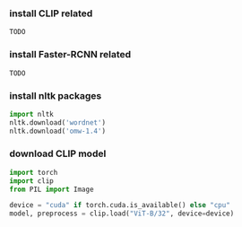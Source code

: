 ### install CLIP related
```shell
TODO
```

### install Faster-RCNN related
```shell
TODO
```

### install nltk packages
```python
import nltk
nltk.download('wordnet')
nltk.download('omw-1.4')
```

### download CLIP model
```python
import torch
import clip
from PIL import Image

device = "cuda" if torch.cuda.is_available() else "cpu"
model, preprocess = clip.load("ViT-B/32", device=device)
```

